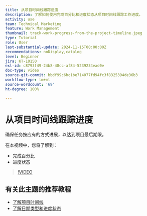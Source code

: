```yaml
---
title: 从项目时间线跟踪进度
description: 了解如何使用完成百分比和进度状态从项目时间线跟踪工作进度。
activity: use
team: Technical Marketing
feature: Work Management
thumbnail: track-work-progress-from-the-project-timeline.jpeg
type: Tutorial
role: User
last-substantial-update: 2024-11-15T00:00:00Z
recommendations: noDisplay,catalog
level: Beginner
jira: KT-10150
exl-id: c8793f49-24b8-48cc-af84-5239234ead0e
doc-type: video
source-git-commit: bbdf99c6bc1be714077fd94fc3f8325394de36b3
workflow-type: tm+mt
source-wordcount: '69'
ht-degree: 100%

---
```


# 从项目时间线跟踪进度

确保任务按应有的方式进展，以达到项目最后期限。

在本视频中，您将了解到：

* 完成百分比
* 进度状态

>[!VIDEO](https://video.tv.adobe.com/v/3438218/?quality=12&learn=on&enablevpops=1&captions=chi_hans)


## 有关此主题的推荐教程

* [了解项目时间线](/help/manage-work/project-timelines/understand-project-timelines.md)
* [了解日期类型和进度状态](/help/manage-work/project-timelines/understand-task-dates-and-progress-status.md)

